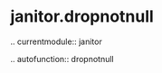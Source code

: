 ﻿janitor.dropnotnull
===================

.. currentmodule:: janitor

.. autofunction:: dropnotnull
